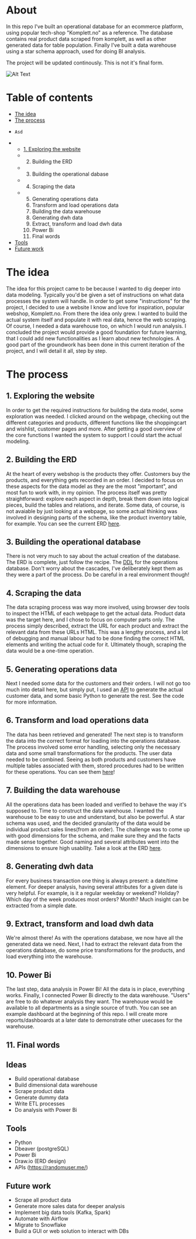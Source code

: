# About
In this repo I've built an operational database for an ecommerce platform, using popular tech-shop "Komplett.no" as a reference. 
The database contains real product data scraped from komplett, as well as other generated data for table population.
Finally I've built a data warehouse using a star schema approach, used for doing BI analysis.

The project will be updated continously. This is not it's final form.

![Alt Text](https://github.com/mats-bb/Reverse-engineered-Komplett-DB/blob/master/imgs/overview_1.png)


# Table of contents
- [The idea](#the-idea)
- [The process](#the-process)
-     Asd
-   - [1. Exploring the website]()
    - 2. Building the ERD
    - 3. Building the operational dabase
    - 4. Scraping the data
    - 5. Generating operations data
      6. Transform and load operations data
      7. Building the data warehouse
      8. Generating dwh data
      9. Extract, transform and load dwh data
      10. Power Bi
      11. Final words
- [Tools](#tools)
- [Future work](#future-work)


# The idea
The idea for this project came to be because I wanted to dig deeper into data modeling. Typically you'd be given a set of instructions on what data processes the system will handle. In order to get some "instructions" for the project, I decided to use a website I know and love for inspiration, popular webshop, Komplett.no.
From there the idea only grew. I wanted to build the actual system itself and populate it with real data, hence the web scraping. Of course, I needed a data warehouse too, on which I would run analysis. I concluded the project would provide a good foundation for future learning, that I could add new functionalities as I learn about new technologies. A good part of the groundwork has been done in this current iteration of the project, and I will detail it all, step by step.

# The process
## 1. Exploring the website
In order to get the required instructions for building the data model, some exploration was needed. I clicked around on the webpage, checking out the different categories and products, different functions like the shoppingcart and wishlist, customer pages and more. After getting a good overview of the core functions I wanted the system to support I could start the actual modeling.

## 2. Building the ERD
At the heart of every webshop is the products they offer. Customers buy the products, and everything gets recorded in an order. I decided to focus on these aspects for the data model as they are the most "important", and most fun to work with, in my opinion. The process itself was pretty straightforward: explore each aspect in depth, break them down into logical pieces, build the tables and relations, and iterate. Some data, of course, is not avaiable by just looking at a webpage, so some actual thinking was involved in designing parts of the schema, like the product inventory table, for example. You can see the current ERD [here](imgs/operations_ERD.drawio.png).

## 3. Building the operational database
There is not very much to say about the actual creation of the database. The ERD is complete, just follow the recipe. The [DDL](sql/operations_DDL.sql) for the operations database. Don't worry about the cascades, I've deliberately kept them as they were a part of the process. Do be careful in a real environment though!

## 4. Scraping the data
The data scraping process was way more involved, using browser dev tools to inspect the HTML of each webpage to get the actual data. Product data was the target here, and I chose to focus on computer parts only. The process simply described, extract the URL for each product and extract the relevant data from these URLs HTML. This was a lengthy process, and a lot of debugging and manual labour had to be done finding the correct HTML elements and writing the actual code for it. Ultimately though, scraping the data would be a one-time operation.

## 5. Generating operations data
Next I needed some data for the customers and their orders. I will not go too much into detail here, but simply put, I used an [API](https://randomuser.me/) to generate the actual customer data, and some basic Python to generate the rest. See the code for more information.

## 6. Transform and load operations data
The data has been retrieved and generated! The next step is to transform the data into the correct format for loading into the operations database. The process involved some error handling, selecting only the necessary data and some small transformations for the products. The user data needed to be combined. Seeing as both products and customers have multiple tables associated with them, stored procedures had to be written for these operations. You can see them [here](sql/operattions_procedures.sql)!

## 7. Building the data warehouse
All the operations data has been loaded and verified to behave the way it's supposed to. Time to construct the data warehouse. I wanted the warehouse to be easy to use and understand, but also be powerful. A star schema was used, and the decided granularity of the data would be individual product sales lines(from an order). The challenge was to come up with good dimensions for the schema, and make sure they and the facts made sense together. Good naming and several attributes went into the dimensions to ensure high usability. Take a look at the ERD [here](imgs/dwh_ERD.drawio.png).

## 8. Generating dwh data
For every business transaction one thing is always present: a date/time element. For deeper analysis, having several attributes for a given date is very helpful. For example, is it a regular weekday or weekend? Holiday? Which day of the week produces most orders? Month? Much insight can be extracted from a simple date. 

## 9. Extract, transform and load dwh data
We're almost there! As with the operations database, we now have all the generated data we need. Next, I had to extract the relevant data from the operations database, do some price transformations for the products, and load everything into the warehouse. 

## 10. Power Bi
The last step, data analysis in Power Bi! All the data is in place, everything works. Finally, I connected Power Bi directly to the data warehouse. "Users" are free to do whatever analysis they want. The warehouse would be available to all departments as a single source of truth. You can see an example dashboard at the beginning of this repo. I will create more reports/dashboards at a later date to demonstrate other usecases for the warehouse.

## 11. Final words


## Ideas
- Build operational database
- Build dimensional data warehouse
- Scrape product data
- Generate dummy data
- Write ETL processes
- Do analysis with Power Bi

## Tools
- Python
- Dbeaver (postgreSQL)
- Power Bi
- Draw.io (ERD design)
- APIs (https://randomuser.me/)

## Future work
- Scrape all product data
- Generate more sales data for deeper analysis
- Implement big data tools (Kafka, Spark)
- Automate with Airflow
- Migrate to Snowflake
- Build a GUI or web solution to interact with DBs
